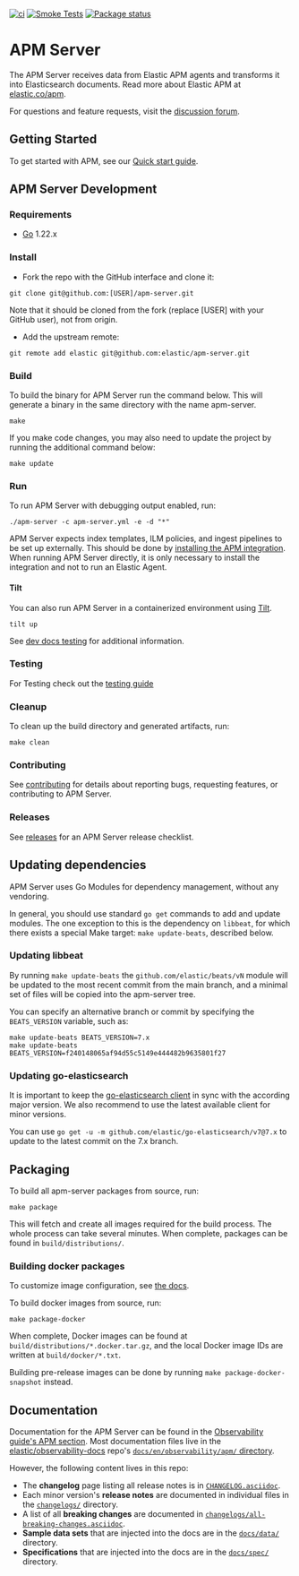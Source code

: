 [![ci](https://github.com/elastic/apm-server/actions/workflows/ci.yml/badge.svg)](https://github.com/elastic/apm-server/actions/workflows/ci.yml)
[![Smoke Tests](https://github.com/elastic/apm-server/actions/workflows/smoke-tests-schedule.yml/badge.svg)](https://github.com/elastic/apm-server/actions/workflows/smoke-tests-schedule.yml)
[![Package status](https://badge.buildkite.com/fc4aa824ffecf245db871971507275aa3c35904e380fef449c.svg?branch=main)](https://buildkite.com/elastic/apm-server-package)

# APM Server

The APM Server receives data from Elastic APM agents and transforms it into Elasticsearch documents.
Read more about Elastic APM at [elastic.co/apm](https://www.elastic.co/apm).

For questions and feature requests, visit the [discussion forum](https://discuss.elastic.co/c/apm).

## Getting Started

To get started with APM, see our [Quick start guide](https://www.elastic.co/guide/en/apm/guide/current/apm-quick-start.html).

## APM Server Development

### Requirements

* [Go][golang-download] 1.22.x

[golang-download]: https://golang.org/dl/

### Install

* Fork the repo with the GitHub interface and clone it:

```
git clone git@github.com:[USER]/apm-server.git
```

Note that it should be cloned from the fork (replace [USER] with your GitHub user), not from origin.

* Add the upstream remote:

```
git remote add elastic git@github.com:elastic/apm-server.git
```

### Build

To build the binary for APM Server run the command below. This will generate a binary
in the same directory with the name apm-server.

```
make
```

If you make code changes, you may also need to update the project by running the additional command below:

```
make update
```

### Run

To run APM Server with debugging output enabled, run:

```
./apm-server -c apm-server.yml -e -d "*"
```

APM Server expects index templates, ILM policies, and ingest pipelines to be set up externally.
This should be done by [installing the APM integration](https://www.elastic.co/guide/en/observability/current/traces-get-started.html#add-apm-integration).
When running APM Server directly, it is only necessary to install the integration and not to run an Elastic Agent.

#### Tilt

You can also run APM Server in a containerized environment using
[Tilt](https://tilt.dev/).

```
tilt up
```

See [dev docs
testing](https://github.com/elastic/apm-server/blob/5f247b3f66b0fab04381eee5a53e676dba030937/dev_docs/TESTING.md#tilt--kubernetes)
for additional information.

### Testing

For Testing check out the [testing guide](dev_docs/TESTING.md)

### Cleanup

To clean up the build directory and generated artifacts, run:

```
make clean
```

### Contributing

See [contributing](CONTRIBUTING.md) for details about reporting bugs, requesting features,
or contributing to APM Server.

### Releases

See [releases](dev_docs/RELEASES.md) for an APM Server release checklist.

## Updating dependencies

APM Server uses Go Modules for dependency management, without any vendoring.

In general, you should use standard `go get` commands to add and update modules. The one exception to this
is the dependency on `libbeat`, for which there exists a special Make target: `make update-beats`, described
below.

### Updating libbeat

By running `make update-beats` the `github.com/elastic/beats/vN` module will be updated to the most recent
commit from the main branch, and a minimal set of files will be copied into the apm-server tree.

You can specify an alternative branch or commit by specifying the `BEATS_VERSION` variable, such as:

```
make update-beats BEATS_VERSION=7.x
make update-beats BEATS_VERSION=f240148065af94d55c5149e444482b9635801f27
```

### Updating go-elasticsearch

It is important to keep the [go-elasticsearch client](https://github.com/elastic/go-elasticsearch) in sync
with the according major version. We also recommend to use the latest available client for minor versions.

You can use `go get -u -m github.com/elastic/go-elasticsearch/v7@7.x` to update to the latest commit on the
7.x branch.

## Packaging

To build all apm-server packages from source, run:

```
make package
```

This will fetch and create all images required for the build process. The whole process can take several minutes.
When complete, packages can be found in `build/distributions/`.

### Building docker packages

To customize image configuration, see [the docs](https://www.elastic.co/guide/en/apm/guide/current/running-on-docker.html).

To build docker images from source, run:

```
make package-docker
```

When complete, Docker images can be found at `build/distributions/*.docker.tar.gz`,
and the local Docker image IDs are written at `build/docker/*.txt`.

Building pre-release images can be done by running `make package-docker-snapshot` instead.

## Documentation

Documentation for the APM Server can be found in the [Observability guide's APM section](https://www.elastic.co/guide/en/observability/master/apm.html). Most documentation files live in the [elastic/observability-docs](https://github.com/elastic/observability-docs) repo's [`docs/en/observability/apm/` directory](https://github.com/elastic/observability-docs/tree/main/docs/en/observability/apm).

However, the following content lives in this repo:

* The **changelog** page listing all release notes is in [`CHANGELOG.asciidoc`](/CHANGELOG.asciidoc).
* Each minor version's **release notes** are documented in individual files in the [`changelogs/`](/changelogs/) directory.
* A list of all **breaking changes** are documented in [`changelogs/all-breaking-changes.asciidoc`](/changelogs/all-breaking-changes.asciidoc).
* **Sample data sets** that are injected into the docs are in the [`docs/data/`](/docs/data/) directory.
* **Specifications** that are injected into the docs are in the [`docs/spec/`](/docs/spec/) directory.

